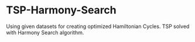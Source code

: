 # TSP-Harmony-Search
Using given datasets for creating optimized Hamiltonian Cycles. TSP solved with Harmony Search algorithm. 
